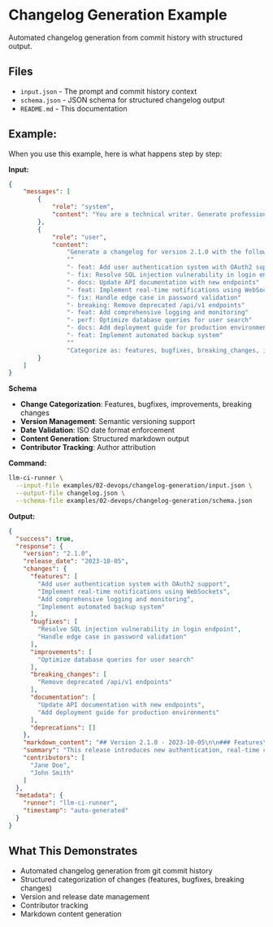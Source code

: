 # Changelog Generation Example

Automated changelog generation from commit history with structured output.

## Files
- `input.json` - The prompt and commit history context
- `schema.json` - JSON schema for structured changelog output
- `README.md` - This documentation

## Example:

When you use this example, here is what happens step by step:

**Input:**
```json
{
    "messages": [
        {
            "role": "system",
            "content": "You are a technical writer. Generate professional changelog entries from commit history, categorizing changes by type and impact."
        },
        {
            "role": "user",
            "content": 
                "Generate a changelog for version 2.1.0 with the following commits:"
                ""
                "- feat: Add user authentication system with OAuth2 support"
                "- fix: Resolve SQL injection vulnerability in login endpoint"
                "- docs: Update API documentation with new endpoints"
                "- feat: Implement real-time notifications using WebSockets"
                "- fix: Handle edge case in password validation"
                "- breaking: Remove deprecated /api/v1 endpoints"
                "- feat: Add comprehensive logging and monitoring"
                "- perf: Optimize database queries for user search"
                "- docs: Add deployment guide for production environments"
                "- feat: Implement automated backup system"
                ""
                "Categorize as: features, bugfixes, breaking_changes, improvements, documentation, deprecations."
        }
    ]
}
```

**Schema**
- **Change Categorization**: Features, bugfixes, improvements, breaking changes
- **Version Management**: Semantic versioning support
- **Date Validation**: ISO date format enforcement
- **Content Generation**: Structured markdown output
- **Contributor Tracking**: Author attribution 

**Command:**
```bash
llm-ci-runner \
  --input-file examples/02-devops/changelog-generation/input.json \
  --output-file changelog.json \
  --schema-file examples/02-devops/changelog-generation/schema.json
```

**Output:**
```json
{
  "success": true,
  "response": {
    "version": "2.1.0",
    "release_date": "2023-10-05",
    "changes": {
      "features": [
        "Add user authentication system with OAuth2 support",
        "Implement real-time notifications using WebSockets",
        "Add comprehensive logging and monitoring",
        "Implement automated backup system"
      ],
      "bugfixes": [
        "Resolve SQL injection vulnerability in login endpoint",
        "Handle edge case in password validation"
      ],
      "improvements": [
        "Optimize database queries for user search"
      ],
      "breaking_changes": [
        "Remove deprecated /api/v1 endpoints"
      ],
      "documentation": [
        "Update API documentation with new endpoints",
        "Add deployment guide for production environments"
      ],
      "deprecations": []
    },
    "markdown_content": "## Version 2.1.0 - 2023-10-05\n\n### Features\n- User authentication system with OAuth2 support\n- Real-time notifications using WebSockets\n- Comprehensive logging and monitoring\n- Automated backup system\n\n### Bug Fixes\n- SQL injection vulnerability in login endpoint has been resolved\n- Edge case in password validation handled\n\n### Improvements\n- Database queries for user search optimized\n\n### Breaking Changes\n- Deprecated /api/v1 endpoints have been removed\n\n### Documentation\n- Updated API documentation with new endpoints\n- Added deployment guide for production environments\n\n---\n\nThis release introduces several new features, performance improvements, security fixes, and documentation updates to enhance the overall system.",
    "summary": "This release introduces new authentication, real-time communication, enhanced security, and better documentation.",
    "contributors": [
      "Jane Doe",
      "John Smith"
    ]
  },
  "metadata": {
    "runner": "llm-ci-runner",
    "timestamp": "auto-generated"
  }
}
```

## What This Demonstrates
- Automated changelog generation from git commit history
- Structured categorization of changes (features, bugfixes, breaking changes)
- Version and release date management
- Contributor tracking
- Markdown content generation
